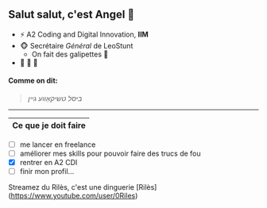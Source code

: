 ## Salut salut, c'est __Angel__ 👋

<!--
**AnrelWsh/AnrelWsh** is a ✨ _special_ ✨ repository because its `README.md` (this file) appears on your GitHub profile.

Here are some ideas to get you started:

- 🔭 I’m currently working on ...
- 🌱 I’m currently learning ...
- 👯 I’m looking to collaborate on ...
- 🤔 I’m looking for help with ...
- 💬 Ask me about ...
- 📫 How to reach me: ...
- 😄 Pronouns: ...
- ⚡ Fun fact: ...
-->

* ⚡ A2 Coding and Digital Innovation, __IIM__
* 🐵 Secrétaire _Général_ de LeoStunt
    * On fait des galipettes 🐒
* 💯 💯 💯

#### Comme on dit:
> _ביסל טשיקאַווע גיין_

-----------------

Ce que je doit faire                                           |
---------------------                                          |
- [ ] me lancer en freelance                                   
- [ ] améliorer mes skills pour pouvoir faire des trucs de fou 
- [x] rentrer en A2 CDI                                        
- [ ] finir mon profil...                                      

Streamez du Rilès, c'est une dinguerie [Rilès] (https://www.youtube.com/user/0Riles)
